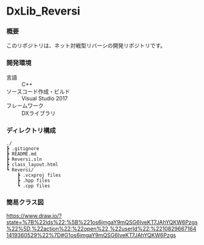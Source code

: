 # DxLib_Reversi
### 概要
このリポジトリは、ネット対戦型リバーシの開発リポジトリです。     
     
### 開発環境     
<dl>
    <dt>言語</dt>
    <dd>C++</dd>    
    <dt>ソースコード作成・ビルド</dt>
    <dd>Visual Studio 2017</dd>    
    <dt>フレームワーク</dt>
    <dd>DXライブラリ</dd>    
</dl>

### ディレクトリ構成     
    ./
    ┣ .gitignore
    ┣ README.md
    ┣ Reversi.sln
    ┣ class_layout.html
    ┗ Reversi/
        ┣ .vcxproj files
        ┣ .hpp files
        ┗ .cpp files     

### 簡易クラス図     
https://www.draw.io/?state=%7B%22ids%22:%5B%221os6jmgaY9mQSG6IveKT7JAhYQKW6Pzgs%22%5D,%22action%22:%22open%22,%22userId%22:%22108296671641419360529%22%7D#G1os6jmgaY9mQSG6IveKT7JAhYQKW6Pzgs
